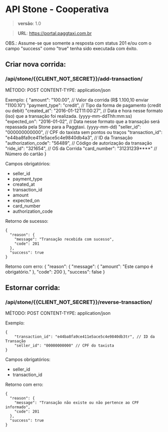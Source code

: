 # API Stone - Cooperativa

> **versão**: 1.0

> **URL**: https://portal.paggtaxi.com.br


OBS.: Assume-se que somente a resposta com status 201 e/ou com o campo "success" como "true" tenha sido executada com êxito.

## Criar nova corrida:

### /api/stone/{{CLIENT_NOT_SECRET}}/add-transaction/
MÉTODO: POST
CONTENT-TYPE: application/json

Exemplo:
    {
        "amount": "100.00", // Valor da corrida (R$ 1.100,10 enviar "1100.10")
        "payment_type": "credit", // Tipo da forma de pagamento (credit ou debit)
        "created_at": "2016-01-12T11:00:27", // Data e hora nesse formato (iso) que a transação foi realizada. (yyyy-mm-ddThh:mm:ss)
        "expected_on": "2016-01-02",  // Data nesse formato que a transação será repassada pela Stone para a Paggtaxi. (yyyy-mm-dd)
        "seller_id": "000000000000", // CPF do taxista sem pontos ou traços
        "transaction_id": "e44ba8fa9ce411e5ace5c4e9840db4a3", // ID da Transação
        "authorization_code": "56489", // Código de autorização da transação
        "ride_id": "321654", // OS da Corrida
        "card_number": "31231239****" // Número do cartão
    }

Campos obrigatórios:
  - seller_id
  - payment_type
  - created_at
  - transaction_id
  - amount
  - expected_on
  - card_number
  - authorization_code

Retorno de sucesso:

    {
      "reason": {
        "message": "Transação recebida com sucesso",
        "code": 201
      },
      "success": true
    }

Retorno com erro:
    {
      "reason": {
        "message": {
          "amount": "Este campo é obrigatório."
        },
        "code": 200
      },
      "success": false
    }



## Estornar corrida:

### /api/stone/{{CLIENT_NOT_SECRET}}/reverse-transaction/
MÉTODO: POST
CONTENT-TYPE: application/json

Exemplo:

    {
        "transaction_id": "e44ba8fa9ce411e5ace5c4e9840db3tr", // ID da Transação
        "seller_id": "00000000000" // CPF do taxista
    }

Campos obrigatórios:
  - seller_id
  - transaction_id


Retorno com erro:

    {
      "reason": {
        "message": "Transação não existe ou não pertence ao CPF informado",
        "code": 201
      },
      "success": true
    }